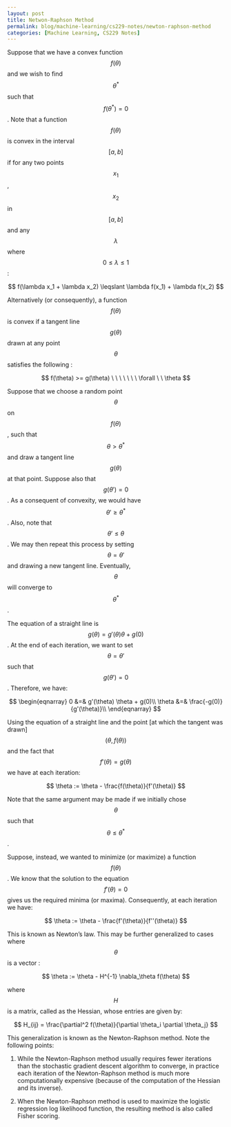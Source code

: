 ```yaml
---
layout: post
title: Netwon-Raphson Method
permalink: blog/machine-learning/cs229-notes/newton-raphson-method
categories: [Machine Learning, CS229 Notes]
---
```


Suppose that we have a convex function $$f(\theta)$$ and we wish to find $$\theta^*$$ such that $$f(\theta^*) = 0$$. Note that a function $$f(\theta)$$ is convex in the interval $$[a,b]$$ if for any two points $$x_1$$, $$x_2$$ in $$[a,b]$$ and any $$\lambda$$ where $$0 \leqslant \lambda \leqslant 1$$:

<center>$$ f(\lambda x_1 + \lambda x_2) \leqslant \lambda f(x_1) + \lambda f(x_2) $$</center>

Alternatively (or consequently), a function $$f(\theta)$$ is convex if a tangent line $$g(\theta)$$ drawn at any point $$\theta$$ satisfies the following :

<center>$$ f(\theta) >= g(\theta) \ \ \ \ \ \ \ \forall \ \ \theta $$</center>

Suppose that we choose a random point $$\theta$$ on $$f(\theta)$$, such that $$\theta > \theta^*$$ and draw a tangent line $$g(\theta)$$ at that point. Suppose also that $$g(\theta') = 0$$. As a consequent of convexity, we would have $$\theta ' \geqslant \theta^*$$. Also, note that $$\theta ' \leqslant \theta$$. We may then repeat this process by setting $$\theta = \theta '$$ and drawing a new tangent line. Eventually, $$\theta$$ will converge to $$\theta^*$$.

The equation of a straight line is $$g(\theta) = g'(\theta) \theta + g(0)$$. At the end of each iteration, we want to set $$\theta = \theta '$$ such that $$g(\theta ') = 0$$. Therefore, we have:

<center>$$ \begin{eqnarray} 0 &=& g'(\theta) \theta + g(0)\\ \theta &=& \frac{-g(0)}{g'(\theta)}\\ \end{eqnarray} $$</center>

Using the equation of a straight line and the point [at which the tangent was drawn] $$(\theta, f(\theta))$$ and the fact that $$f'(\theta) = g(\theta)$$ we have at each iteration:

<center>$$ \theta := \theta - \frac{f(\theta)}{f'(\theta)} $$</center>

Note that the same argument may be made if we initially chose $$\theta$$ such that $$\theta \leq \theta^*$$.

Suppose, instead, we wanted to minimize (or maximize) a function $$f(\theta)$$. We know that the solution to the equation $$f'(\theta) = 0$$ gives us the required minima (or maxima). Consequently, at each iteration we have:

<center>$$ \theta := \theta - \frac{f'(\theta)}{f''(\theta)} $$</center>

This is known as Newton’s law. This may be further generalized to cases where $$\theta$$ is a vector :

<center>$$ \theta := \theta - H^{-1} \nabla_\theta f(\theta) $$</center>

where $$H$$ is a matrix, called as the Hessian, whose entries are given by:

<center>$$ H_{ij} = \frac{\partial^2 f(\theta)}{\partial \theta_i \partial \theta_j} $$</center>

This generalization is known as the Newton-Raphson method. Note the following points:

1.  While the Newton-Raphson method usually requires fewer iterations than the stochastic gradient descent algorithm to converge, in practice each iteration of the Newton-Raphson method is much more computationally expensive (because of the computation of the Hessian and its inverse).

2.  When the Newton-Raphson method is used to maximize the logistic regression log likelihood function, the resulting method is also called Fisher scoring.